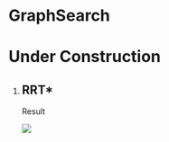 # GraphSearch

# Under Construction 


1. ## RRT*

   Result

   ![](C:\Users\Owner\AppData\Roaming\Typora\typora-user-images\image-20220122210612075.png)
